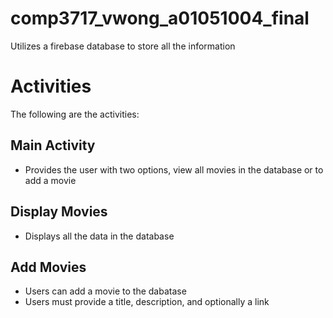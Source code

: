 # comp3717_vwong_a01051004_final

Utilizes a firebase database to store all the information

# Activities
The following are the activities:

## Main Activity
  - Provides the user with two options, view all movies in the database or to add a movie
  
## Display Movies
  - Displays all the data in the database

## Add Movies
  - Users can add a movie to the dabatase
  - Users must provide a title, description, and optionally a link
  
